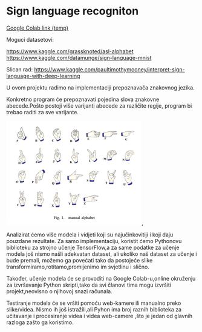 # Sign language recogniton

[Google Colab link (temp)](https://colab.research.google.com/drive/178oZMrz2gbAXkyUWN5vGbC4kEDcIr9LM?usp=sharing)

Moguci datasetovi:

https://www.kaggle.com/grassknoted/asl-alphabet
https://www.kaggle.com/datamunge/sign-language-mnist

Slican rad:
https://www.kaggle.com/paultimothymooney/interpret-sign-language-with-deep-learning

U ovom projektu radimo na implementaciji prepoznavača znakovnog jezika.

Konkretno program će prepoznavati pojedina slova znakovne abecede.Pošto postoji više varijanti abecede za različite regije, program bi trebao raditi za sve varijante.

![alt text](hands.png "Title"),

Analizirat ćemo više modela i vidjeti koji su najučinkovitiji i koji daju pouzdane rezultate. Za samo implementaciju, koristit ćemo Pythonovu biblioteku za strojno učenje TensorFlow,a za same podatke za učenje modela još nismo našli adekvatan dataset, ali ukoliko naš dataset za učenje i bude premali, možemo ga povećati tako da postojeće slike transformiramo,rotitamo,promijenimo im svjetlinu i slično.



Također, učenje modela će se provoditi na Google Colab-u,online okruženju za izvršavanje Python skripti,tako da svi članovi tima mogu izvršiti projekt,neovisno o njihovoj snazi računala. 

Testiranje modela će se vršiti pomoću web-kamere ili manualno preko slike/videa.
Nismo ih još istražili,ali Pyhon ima broj raznih biblioteka za učitavanje i procesiranje videa i videa web-camere ,što je jedan od glavnih razloga zašto ga koristimo.
